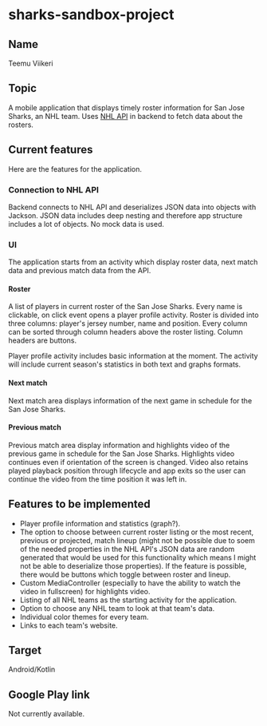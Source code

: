 # sharks-sandbox-project

## Name

Teemu Viikeri

## Topic

A mobile application that displays timely roster information for San Jose Sharks, an NHL team.
Uses [NHL API](https://gitlab.com/dword4/nhlapi/) in backend to fetch data about the rosters.

## Current features

Here are the features for the application.

### Connection to NHL API

Backend connects to NHL API and deserializes JSON data into objects with Jackson. JSON data includes
deep nesting and therefore app structure includes a lot of objects. No mock data is used.

### UI

The application starts from an activity which display roster data, next match data and previous match data
from the API.

#### Roster

A list of players in current roster of the San Jose Sharks. Every name is clickable, on click event opens a
player profile activity. Roster is divided into three columns: player's jersey number, name and position.
Every column can be sorted through column headers above the roster listing. Column headers are buttons.

Player profile activity includes basic information at the moment. The activity will include
current season's statistics in both text and graphs formats. 

#### Next match

Next match area displays information of the next game in schedule for the San Jose Sharks.

#### Previous match

Previous match area display information and highlights video of the previous game in schedule for the San Jose Sharks.
Highlights video continues even if orientation of the screen is changed. Video also retains played playback position
through lifecycle and app exits so the user can continue the video from the time position it was left in.

## Features to be implemented

- Player profile information and statistics (graph?).
- The option to choose between current roster listing or the most recent, previous or projected, match lineup (might not be possible due to soem of the needed properties in the NHL API's JSON data are random generated that would be used for this functionality which means I might not be able to deserialize those properties). If the feature is possible, there would be buttons which toggle between roster and lineup.
- Custom MediaController (especially to have the ability to watch the video in fullscreen) for highlights video.
- Listing of all NHL teams as the starting activity for the application.
- Option to choose any NHL team to look at that team's data.
- Individual color themes for every team.
- Links to each team's website.

## Target

Android/Kotlin

## Google Play link

Not currently available.
